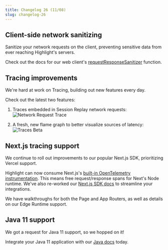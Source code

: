 ```yaml
---
title: Changelog 26 (11/08)
slug: changelog-26
---
```


## Client-side network sanitizing

Sanitize your network requests on the client, preventing sensitive data from ever reaching Highlight's servers.

Check out the docs for our web client's [requestResponseSanitizer](https://www.highlight.io/docs/getting-started/browser/replay-configuration/recording-network-requests-and-responses#custom-sanitizing-of-response-and-requests) function.

<EmbeddedVideo 
  src="https://www.loom.com/embed/47ce07c349f14e9aa3fb802b21221167?sid=f034e880-4e45-4477-82e7-cc763dd0378b"
  title="Session Export"
  allow="accelerometer; autoplay; clipboard-write; encrypted-media; gyroscope; picture-in-picture; web-share"
/>

## Tracing improvements

We're hard at work on Tracing, building out new features every day.

Check out the latest two features:

1. Traces embedded in Session Replay network requests:
![Network Request Trace](/images/changelog/26/network-request-trace.png)

2. A fresh, new flame graph to better visualize sources of latency:
![Traces Beta](/images/changelog/26/traces-beta.png)

## Next.js tracing support

We continue to roll out improvements to our popular Next.js SDK, prioritizing Vercel support.

Highlight can now consume Next.js's [built-in OpenTelemetry instrumentation](https://nextjs.org/docs/app/building-your-application/optimizing/open-telemetry). This means free request/response spans for Next's Node runtime. We've also re-worked our [Next.js SDK docs](https://www.highlight.io/docs/getting-started/fullstack-frameworks/next-js/overview) to streamline your integrations.

We have walkthroughs for both the Page and App Routers, as well as details on our Edge Runtime support.


## Java 11 support

We got a request for Java 11 support, so we hopped on it! 

Integrate your Java 11 application with our [Java docs](https://www.highlight.io/docs/getting-started/backend-sdk/java/other) today.
